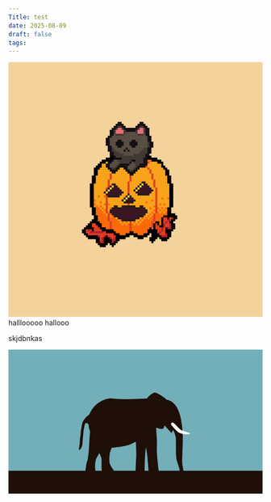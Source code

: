 ```yaml
---
Title: test
date: 2025-08-09
draft: false
tags:
---
```

![Image Description](/images/i-got-bored-so-i-decided-to-draw-a-random-image-on-the-v0-4ig97vv85vjb1-1.png)
halllooooo hallooo

skjdbnkas

![Image Description](/images/random-1.jpg)